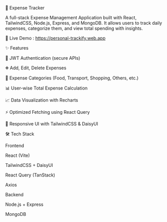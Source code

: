 💸 Expense Tracker

A full-stack Expense Management Application built with React, TailwindCSS, Node.js, Express, and MongoDB.
It allows users to track daily expenses, categorize them, and view total spending with insights.

🚀 Live Demo : https://personal-trackify.web.app


✨ Features

🔐 JWT Authentication (secure APIs)

➕ Add, Edit, Delete Expenses

📂 Expense Categories (Food, Transport, Shopping, Others, etc.)

📊 User-wise Total Expense Calculation

📈 Data Visualization with Recharts

⚡ Optimized Fetching using React Query

🎨 Responsive UI with TailwindCSS & DaisyUI

🛠️ Tech Stack

Frontend

React (Vite)

TailwindCSS + DaisyUI

React Query (TanStack)

Axios

Backend

Node.js + Express

MongoDB

